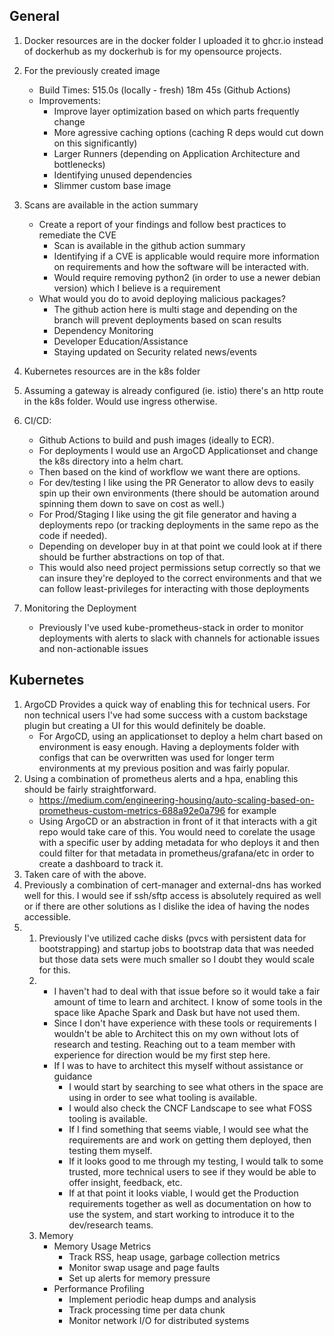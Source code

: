 ## General

1. Docker resources are in the docker folder I uploaded it to ghcr.io instead of dockerhub as my dockerhub is for my opensource projects.
2. For the previously created image

   - Build Times: 515.0s (locally - fresh) 18m 45s (Github Actions)
   - Improvements:
     - Improve layer optimization based on which parts frequently change
     - More agressive caching options (caching R deps would cut down on this significantly)
     - Larger Runners (depending on Application Architecture and bottlenecks)
     - Identifying unused dependencies
     - Slimmer custom base image

3. Scans are available in the action summary

   - Create a report of your findings and follow best practices to remediate the CVE
     - Scan is available in the github action summary
     - Identifying if a CVE is applicable would require more information on requirements and how the software will be interacted with.
     - Would require removing python2 (in order to use a newer debian version) which I believe is a requirement
   - What would you do to avoid deploying malicious packages?
     - The github action here is multi stage and depending on the branch will prevent deployments based on scan results
     - Dependency Monitoring
     - Developer Education/Assistance
     - Staying updated on Security related news/events

4. Kubernetes resources are in the k8s folder
5. Assuming a gateway is already configured (ie. istio) there's an http route in the k8s folder. Would use ingress otherwise.
6. CI/CD:
   - Github Actions to build and push images (ideally to ECR).
   - For deployments I would use an ArgoCD Applicationset and change the k8s directory into a helm chart.
   - Then based on the kind of workflow we want there are options.
   - For dev/testing I like using the PR Generator to allow devs to easily spin up their own environments (there should be automation around spinning them down to save on cost as well.)
   - For Prod/Staging I like using the git file generator and having a deployments repo (or tracking deployments in the same repo as the code if needed).
   - Depending on developer buy in at that point we could look at if there should be further abstractions on top of that.
   - This would also need project permissions setup correctly so that we can insure they're deployed to the correct environments and that we can follow least-privileges for interacting with those deployments
7. Monitoring the Deployment
   - Previously I've used kube-prometheus-stack in order to monitor deployments with alerts to slack with channels for actionable issues and non-actionable issues

## Kubernetes

1. ArgoCD Provides a quick way of enabling this for technical users. For non technical users I've had some success with a custom backstage plugin but creating a UI for this would definitely be doable.
   - For ArgoCD, using an applicationset to deploy a helm chart based on environment is easy enough. Having a deployments folder with configs that can be overwritten was used for longer term environments at my previous position and was fairly popular.
2. Using a combination of prometheus alerts and a hpa, enabling this should be fairly straightforward.
   - https://medium.com/engineering-housing/auto-scaling-based-on-prometheus-custom-metrics-688a92e0a796 for example
   - Using ArgoCD or an abstraction in front of it that interacts with a git repo would take care of this. You would need to corelate the usage with a specific user by adding metadata for who deploys it and then could filter for that metadata in prometheus/grafana/etc in order to create a dashboard to track it.
3. Taken care of with the above.
4. Previously a combination of cert-manager and external-dns has worked well for this. I would see if ssh/sftp access is absolutely required as well or if there are other solutions as I dislike the idea of having the nodes accessible.
5. 1. Previously I've utilized cache disks (pvcs with persistent data for bootstrapping) and startup jobs to bootstrap data that was needed but those data sets were much smaller so I doubt they would scale for this.
   2. - I haven't had to deal with that issue before so it would take a fair amount of time to learn and architect. I know of some tools in the space like Apache Spark and Dask but have not used them.
      - Since I don't have experience with these tools or requirements I wouldn't be able to Architect this on my own without lots of research and testing. Reaching out to a team member with experience for direction would be my first step here.
      - If I was to have to architect this myself without assistance or guidance
        - I would start by searching to see what others in the space are using in order to see what tooling is available.
        - I would also check the CNCF Landscape to see what FOSS tooling is available.
        - If I find something that seems viable, I would see what the requirements are and work on getting them deployed, then testing them myself.
        - If it looks good to me through my testing, I would talk to some trusted, more technical users to see if they would be able to offer insight, feedback, etc.
        - If at that point it looks viable, I would get the Production requirements together as well as documentation on how to use the system, and start working to introduce it to the dev/research teams.
   3. Memory
      - Memory Usage Metrics
        - Track RSS, heap usage, garbage collection metrics
        - Monitor swap usage and page faults
        - Set up alerts for memory pressure
      - Performance Profiling
        - Implement periodic heap dumps and analysis
        - Track processing time per data chunk
        - Monitor network I/O for distributed systems
